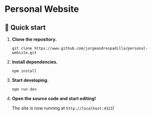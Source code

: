 # Personal Website

## 🚀 Quick start

1.  **Clone the repository.**
    ```shell
    git clone https://www.github.com/jorgeandrespadilla/personal-website.git
    ```
2. **Install dependencies.**
    ```shell
    npm install
    ```
3.  **Start developing.**
    ```shell
    npm run dev
    ```
4.  **Open the source code and start editing!**

    The site is now running at `http://localhost:4321`!
